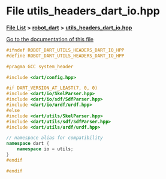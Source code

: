 

# File utils\_headers\_dart\_io.hpp

[**File List**](files.md) **>** [**robot\_dart**](dir_166284c5f0440000a6384365f2a45567.md) **>** [**utils\_headers\_dart\_io.hpp**](utils__headers__dart__io_8hpp.md)

[Go to the documentation of this file](utils__headers__dart__io_8hpp.md)


```C++
#ifndef ROBOT_DART_UTILS_HEADERS_DART_IO_HPP
#define ROBOT_DART_UTILS_HEADERS_DART_IO_HPP

#pragma GCC system_header

#include <dart/config.hpp>

#if DART_VERSION_AT_LEAST(7, 0, 0)
#include <dart/io/SkelParser.hpp>
#include <dart/io/sdf/SdfParser.hpp>
#include <dart/io/urdf/urdf.hpp>
#else
#include <dart/utils/SkelParser.hpp>
#include <dart/utils/sdf/SdfParser.hpp>
#include <dart/utils/urdf/urdf.hpp>

// namespace alias for compatibility
namespace dart {
    namespace io = utils;
}
#endif

#endif
```


